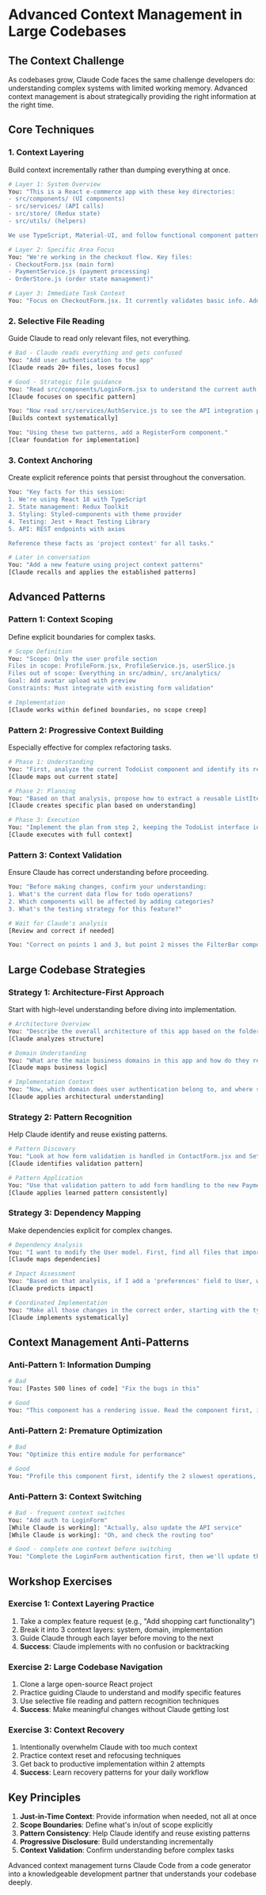 # Advanced Context Management in Large Codebases

## The Context Challenge
As codebases grow, Claude Code faces the same challenge developers do: understanding complex systems with limited working memory. Advanced context management is about strategically providing the right information at the right time.

## Core Techniques

### 1. Context Layering
Build context incrementally rather than dumping everything at once.

```bash
# Layer 1: System Overview
You: "This is a React e-commerce app with these key directories:
- src/components/ (UI components)
- src/services/ (API calls)
- src/store/ (Redux state)
- src/utils/ (helpers)

We use TypeScript, Material-UI, and follow functional component patterns."

# Layer 2: Specific Area Focus
You: "We're working in the checkout flow. Key files:
- CheckoutForm.jsx (main form)
- PaymentService.js (payment processing)
- OrderStore.js (order state management)"

# Layer 3: Immediate Task Context
You: "Focus on CheckoutForm.jsx. It currently validates basic info. Add payment method validation using the existing ValidationUtils pattern."
```

### 2. Selective File Reading
Guide Claude to read only relevant files, not everything.

```bash
# Bad - Claude reads everything and gets confused
You: "Add user authentication to the app"
[Claude reads 20+ files, loses focus]

# Good - Strategic file guidance
You: "Read src/components/LoginForm.jsx to understand the current auth UI pattern. Don't read other auth files yet."
[Claude focuses on specific pattern]

You: "Now read src/services/AuthService.js to see the API integration pattern."
[Builds context systematically]

You: "Using these two patterns, add a RegisterForm component."
[Clear foundation for implementation]
```

### 3. Context Anchoring
Create explicit reference points that persist throughout the conversation.

```bash
You: "Key facts for this session:
1. We're using React 18 with TypeScript
2. State management: Redux Toolkit
3. Styling: Styled-components with theme provider
4. Testing: Jest + React Testing Library
5. API: REST endpoints with axios

Reference these facts as 'project context' for all tasks."

# Later in conversation
You: "Add a new feature using project context patterns"
[Claude recalls and applies the established patterns]
```

## Advanced Patterns

### Pattern 1: Context Scoping
Define explicit boundaries for complex tasks.

```bash
# Scope Definition
You: "Scope: Only the user profile section
Files in scope: ProfileForm.jsx, ProfileService.js, userSlice.js
Files out of scope: Everything in src/admin/, src/analytics/
Goal: Add avatar upload with preview
Constraints: Must integrate with existing form validation"

# Implementation
[Claude works within defined boundaries, no scope creep]
```

### Pattern 2: Progressive Context Building
Especially effective for complex refactoring tasks.

```bash
# Phase 1: Understanding
You: "First, analyze the current TodoList component and identify its responsibilities"
[Claude maps out current state]

# Phase 2: Planning
You: "Based on that analysis, propose how to extract a reusable ListItem component"
[Claude creates specific plan based on understanding]

# Phase 3: Execution
You: "Implement the plan from step 2, keeping the TodoList interface identical"
[Claude executes with full context]
```

### Pattern 3: Context Validation
Ensure Claude has correct understanding before proceeding.

```bash
You: "Before making changes, confirm your understanding:
1. What's the current data flow for todo operations?
2. Which components will be affected by adding categories?
3. What's the testing strategy for this feature?"

# Wait for Claude's analysis
[Review and correct if needed]

You: "Correct on points 1 and 3, but point 2 misses the FilterBar component. Include that in your implementation."
```

## Large Codebase Strategies

### Strategy 1: Architecture-First Approach
Start with high-level understanding before diving into implementation.

```bash
# Architecture Overview
You: "Describe the overall architecture of this app based on the folder structure and package.json"
[Claude analyzes structure]

# Domain Understanding
You: "What are the main business domains in this app and how do they relate?"
[Claude maps business logic]

# Implementation Context
You: "Now, which domain does user authentication belong to, and where should new auth features be implemented?"
[Claude applies architectural understanding]
```

### Strategy 2: Pattern Recognition
Help Claude identify and reuse existing patterns.

```bash
# Pattern Discovery
You: "Look at how form validation is handled in ContactForm.jsx and SettingsForm.jsx. What's the common pattern?"
[Claude identifies validation pattern]

# Pattern Application
You: "Use that validation pattern to add form handling to the new PaymentForm component"
[Claude applies learned pattern consistently]
```

### Strategy 3: Dependency Mapping
Make dependencies explicit for complex changes.

```bash
# Dependency Analysis
You: "I want to modify the User model. First, find all files that import or reference User types and list them with their usage."
[Claude maps dependencies]

# Impact Assessment
You: "Based on that analysis, if I add a 'preferences' field to User, which files need updates and what kind of changes?"
[Claude predicts impact]

# Coordinated Implementation
You: "Make all those changes in the correct order, starting with the type definition"
[Claude implements systematically]
```

## Context Management Anti-Patterns

### Anti-Pattern 1: Information Dumping
```bash
# Bad
You: [Pastes 500 lines of code] "Fix the bugs in this"

# Good
You: "This component has a rendering issue. Read the component first, identify what it's supposed to do, then run it and tell me what specific error you see."
```

### Anti-Pattern 2: Premature Optimization
```bash
# Bad
You: "Optimize this entire module for performance"

# Good
You: "Profile this component first, identify the 2 slowest operations, then optimize just those"
```

### Anti-Pattern 3: Context Switching
```bash
# Bad - frequent context switches
You: "Add auth to LoginForm"
[While Claude is working]: "Actually, also update the API service"
[While Claude is working]: "Oh, and check the routing too"

# Good - complete one context before switching
You: "Complete the LoginForm authentication first, then we'll update the API service as a separate task"
```

## Workshop Exercises

### Exercise 1: Context Layering Practice
1. Take a complex feature request (e.g., "Add shopping cart functionality")
2. Break it into 3 context layers: system, domain, implementation
3. Guide Claude through each layer before moving to the next
4. **Success**: Claude implements with no confusion or backtracking

### Exercise 2: Large Codebase Navigation
1. Clone a large open-source React project
2. Practice guiding Claude to understand and modify specific features
3. Use selective file reading and pattern recognition techniques
4. **Success**: Make meaningful changes without Claude getting lost

### Exercise 3: Context Recovery
1. Intentionally overwhelm Claude with too much context
2. Practice context reset and refocusing techniques
3. Get back to productive implementation within 2 attempts
4. **Success**: Learn recovery patterns for your daily workflow

## Key Principles

1. **Just-in-Time Context**: Provide information when needed, not all at once
2. **Scope Boundaries**: Define what's in/out of scope explicitly
3. **Pattern Consistency**: Help Claude identify and reuse existing patterns
4. **Progressive Disclosure**: Build understanding incrementally
5. **Context Validation**: Confirm understanding before complex tasks

Advanced context management turns Claude Code from a code generator into a knowledgeable development partner that understands your codebase deeply.